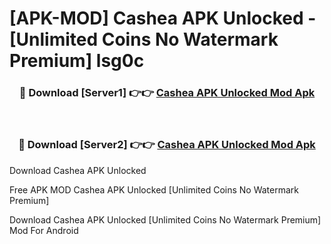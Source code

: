 # [APK-MOD] Cashea APK Unlocked - [Unlimited Coins No Watermark Premium] lsg0c



<div align="center">
<h3>🔴 Download [Server1] 👉👉 <a href="https://momento.my/?title=Cashea_APK_Unlocked">Cashea APK Unlocked Mod Apk</a></h3><br>

<h3>🔴 Download [Server2] 👉👉 <a href="https://momento.my/?title=Cashea_APK_Unlocked">Cashea APK Unlocked Mod Apk</a></h3>
</div>



Download Cashea APK Unlocked 

Free APK MOD Cashea APK Unlocked [Unlimited Coins No Watermark Premium]

Download Cashea APK Unlocked [Unlimited Coins No Watermark Premium] Mod For Android
